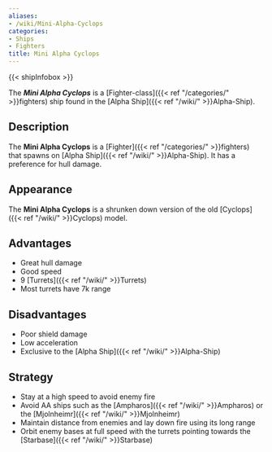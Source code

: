 ```yaml
---
aliases:
- /wiki/Mini-Alpha-Cyclops
categories:
- Ships
- Fighters
title: Mini Alpha Cyclops
---  
```


{{< shipInfobox >}} 

The **_Mini Alpha Cyclops_** is a [Fighter-class]({{< ref "/categories/" >}}fighters) ship found in the [Alpha Ship]({{< ref "/wiki/" >}}Alpha-Ship).

## Description

The **Mini Alpha Cyclops** is a [Fighter]({{< ref "/categories/" >}}fighters) that spawns on [Alpha Ship]({{< ref "/wiki/" >}}Alpha-Ship). It has a preference for hull damage.

## Appearance

The **Mini Alpha Cyclops** is a shrunken down version of the old [Cyclops]({{< ref "/wiki/" >}}Cyclops) model.

## Advantages

- Great hull damage
- Good speed
- 9 [Turrets]({{< ref "/wiki/" >}}Turrets)
- Most turrets have 7k range

## Disadvantages

- Poor shield damage
- Low acceleration
- Exclusive to the [Alpha Ship]({{< ref "/wiki/" >}}Alpha-Ship)

## Strategy

- Stay at a high speed to avoid enemy fire
- Avoid AA ships such as the [Ampharos]({{< ref "/wiki/" >}}Ampharos) or the [Mjolnheimr]({{< ref "/wiki/" >}}Mjolnheimr)
- Maintain distance from enemies and lay down fire using its long range
- Orbit enemy bases at full speed with the turrets pointing towards the [Starbase]({{< ref "/wiki/" >}}Starbase)